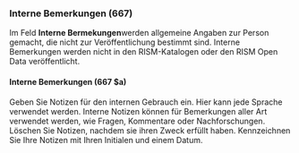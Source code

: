 ### Interne Bemerkungen (667)

Im Feld **Interne Bermekungen**werden allgemeine Angaben zur Person gemacht, die nicht zur Veröffentlichung bestimmt sind. Interne Bemerkungen werden nicht in den RISM-Katalogen oder den RISM Open Data veröffentlicht.

#### Interne Bemerkungen (667 $a)

Geben Sie Notizen für den internen Gebrauch ein. Hier kann jede Sprache verwendet werden. Interne Notizen können für Bemerkungen aller Art verwendet werden, wie Fragen, Kommentare oder Nachforschungen. Löschen Sie Notizen, nachdem sie ihren Zweck erfüllt haben. Kennzeichnen Sie Ihre Notizen mit Ihren Initialen und einem Datum.  

